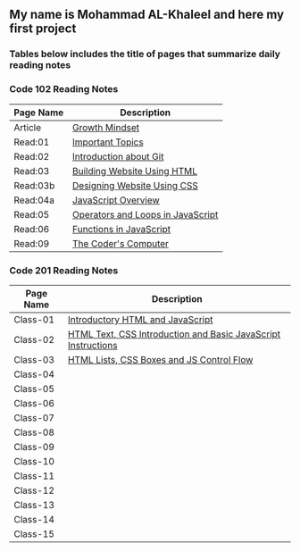## **My name is Mohammad AL-Khaleel and here my first project**

### **Tables below includes the title of pages that summarize daily reading notes**
       
       
### **Code 102 Reading Notes**

| **Page Name** | **Description** |
| -----------   | --------------- |
| Article       |[Growth Mindset](https://malkhaleel88.github.io/reading-notes/Article)                   |
| Read:01       |[Important Topics](https://malkhaleel88.github.io/reading-notes/Read:01)                 |
| Read:02       |[Introduction about Git](https://malkhaleel88.github.io/reading-notes/Read:02)           |
| Read:03       |[Building Website Using HTML](https://malkhaleel88.github.io/reading-notes/Read:03)      |
| Read:03b      |[Designing Website Using CSS](https://malkhaleel88.github.io/reading-notes/Read:03b)     |
| Read:04a      |[JavaScript Overview](https://malkhaleel88.github.io/reading-notes/Read:04a)             |
| Read:05       |[Operators and Loops in JavaScript](https://malkhaleel88.github.io/reading-notes/Read:05)|
| Read:06       |[Functions in JavaScript](https://malkhaleel88.github.io/reading-notes/Read:06)          |
| Read:09       |[The Coder's Computer](https://malkhaleel88.github.io/reading-notes/Read:09)             |




### **Code 201 Reading Notes**

| **Page Name** | **Description** |
| -----------   | --------------- |
| Class-01      |[Introductory HTML and JavaScript](https://malkhaleel88.github.io/reading-notes/Class-01)|
| Class-02      |[HTML Text, CSS Introduction and Basic JavaScript Instructions](https://malkhaleel88.github.io/reading-notes/Class-02)|
| Class-03      |[HTML Lists, CSS Boxes and JS Control Flow](https://malkhaleel88.github.io/reading-notes/Class-03)|
| Class-04      | [](https://malkhaleel88.github.io/reading-notes/Class-04)|
| Class-05      | [](https://malkhaleel88.github.io/reading-notes/Class-05)|
| Class-06      | [](https://malkhaleel88.github.io/reading-notes/Class-06)|
| Class-07      | [](https://malkhaleel88.github.io/reading-notes/Class-07)|
| Class-08      | [](https://malkhaleel88.github.io/reading-notes/Class-08)|
| Class-09      | [](https://malkhaleel88.github.io/reading-notes/Class-09)|
| Class-10      | [](https://malkhaleel88.github.io/reading-notes/Class-10)|
| Class-11      | [](https://malkhaleel88.github.io/reading-notes/Class-11)|
| Class-12      | [](https://malkhaleel88.github.io/reading-notes/Class-12)|
| Class-13      | [](https://malkhaleel88.github.io/reading-notes/Class-13)|
| Class-14      | [](https://malkhaleel88.github.io/reading-notes/Class-14)|
| Class-15      | [](https://malkhaleel88.github.io/reading-notes/Class-15)|